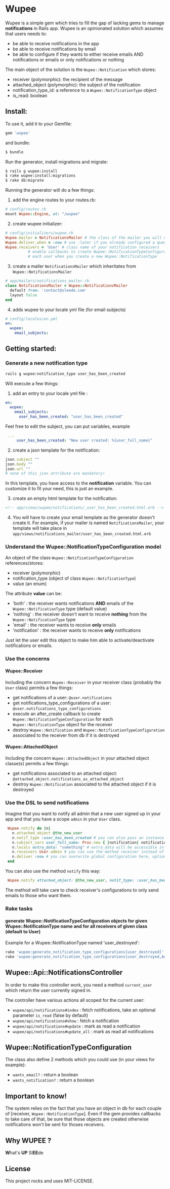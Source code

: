 # Wupee

Wupee is a simple gem which tries to fill the gap of lacking gems to manage **notifications** in Rails app.
Wupee is an opinionated solution which assumes that users needs to:

* be able to receive notifications in the app
* be able to receive notifications by email
* be able to configure if they wants to either receive emails AND notifications or emails or only notifications or nothing


The main object of the solution is the `Wupee::Notification` which stores:
* receiver (polymorphic): the recipient of the message
* attached_object (polymorphic): the subject of the notification
* notification_type_id: a reference to a `Wupee::NotificationType` object
* is_read: boolean


## Install:

To use it, add it to your Gemfile:
```ruby
gem 'wupee'
```

and bundle:
```bash
$ bundle
```

Run the generator, install migrations and migrate:

```bash
$ rails g wupee:install
$ rake wupee:install:migrations
$ rake db:migrate
```

Running the generator will do a few things:

1. add the engine routes to your routes.rb:

  ```ruby
  # config/routes.rb
  mount Wupee::Engine, at: "/wupee"
  ```
2. create wupee initializer:

  ```ruby
  # config/initializers/wupee.rb
  Wupee.mailer = NotificationsMailer # the class of the mailer you will use to send the emails
  Wupee.deliver_when = :now # use :later if you already configured a queuing system
  Wupee.receivers = 'User' # class name of your notification receivers
            # enable callbacks to create Wupee::NotificationTypeConfiguration object of
            # each user when you create a new Wupee::NotificationType
  ```
3. create a mailer `NotificationsMailer` which inheritates from `Wupee::NotificationsMailer`

  ```ruby
  # app/mailers/notifications_mailer.rb
  class NotificationsMailer < Wupee::NotificationsMailer
    default from: 'contact@sleede.com'
    layout false
 end
  ```

4. adds wupee to your locale yml file (for email subjects)
  ```yml
  # config/locales/en.yml
  en:
    wupee:
      email_subjects:
  ```

## Getting started:

### Generate a new notification type

```bash
rails g wupee:notification_type user_has_been_created
```

Will execute a few things:

1. add an entry to your locale yml file :

 ```yml
 en:
   wupee:
     email_subjects:
       user_has_been_created: "user_has_been_created"
 ```
 Feel free to edit the subject, you can put variables, example
 ```yml
  ...
      user_has_been_created: "New user created: %{user_full_name}"
 ```

2. create a json template for the notification:

 ```ruby
 json.subject ""
 json.body ""
 json.url ""
 # none of this json attribute are mandatory!
 ```
 In this template, you have access to the **notification** variable.
 You can customize it to fit your need, this is just an example.

3. create an empty html template for the notification:
 ```html
 <!-- app/views/wupee/notifications/_user_has_been_created.html.erb -->
 ```

4. You will have to create your email template as the generator doesn't create it.
 For example, if your mailer is named `NotificationsMailer`, your template will take place in
 `app/views/notifications_mailer/user_has_been_created.html.erb`

### Understand the Wupee::NotificationTypeConfiguration model

An object of the class `Wupee::NotificationTypeConfiguration` references/stores:
* receiver (polymorphic)
* notification_type (object of class `Wupee::NotificationType`)
* value (an enum)

The attribute **value** can be:
* 'both' : the receiver wants notifications **AND** emails of the `Wupee::NotificationType` type (default value)
* 'nothing' : the receiver doesn't want to receive **nothing** from the `Wupee::NotificationType` type
* 'email' : the receiver wants to receive **only** emails
* 'notification' : the receiver wants to receive **only** notifications

Just let the user edit this object to make him able to activate/deactivate notifications or emails.

### Use the concerns

#### Wupee::Receiver

Including the concern `Wupee::Receiver` in your receiver class (probably the `User` class) permits a few things:
 * get notifications of a user: `@user.notifications`
 * get notifications_type_configurations of a user: `@user.notifications_type_configurations`
 * execute an after_create callback to create `Wupee::NotificationTypeConfiguration` for each `Wupee::NotificationType` object for the receiver
 * destroy `Wupee::Notification` and `Wupee::NotificationTypeConfiguration` associated to the receiver from db if it is destroyed

#### Wupee::AttachedObject

Including the concern `Wupee::AttachedObject` in your attached object classe(s) permits a few things:
 * get notifications associated to an attached object: `@attached_object.notifications_as_attached_object`
 * destroy `Wupee::Notification` associated to the attached object if it is destroyed

### Use the DSL to send notifications

Imagine that you want to notify all admin that a new user signed up in your app and that you have a scope `admin` in your `User` class.

```ruby
 Wupee.notify do |n|
   n.attached_object @the_new_user
   n.notif_type :user_has_been_created # you can also pass an instance of a Wupee::NotificationType class to this method
   n.subject_vars user_full_name: Proc.new { |notification| notification.attached_object.full_name } # variables to be interpolated the fill in the subject of the email (obviously optional)
   n.locals extra_data: "something" # extra_data will be accessible in template as @locals[:extra_data]
   n.receivers User.admin # you can use the method receiver instead of receivers for clarity if you pass only one instance of a receiver
   n.deliver :now # you can overwrite global configuration here, optional
 end
```

You can also use the method `notify` this way:

```ruby
 Wupee.notify attached_object: @the_new_user, notif_type: :user_has_been_created, subject_vars: { user_full_name: Proc.new { |notification| notification.attached_object.full_name } }, locals: { extra_data: "Yeahhhhh" }, receivers: User.admin
```

The method will take care to check receiver's configurations to only send emails to those who want them.

### Rake tasks

#### generate Wupee::NotificationTypeConfiguration objects for given Wupee::NotificationType name and for all receivers of given class (default to User)

Example for a Wupee::NotificationType named 'user_destroyed':
```bash
rake 'wupee:generate_notification_type_configurations[user_destroyed]' # for User class
rake 'wupee:generate_notification_type_configurations[user_destroyed,Admin]' # for Admin class
```

## Wupee::Api::NotificationsController

In order to make this controller work, you need a method `current_user` which return the user currently signed in.

The controller have various actions all scoped for the current user:
 * `wupee/api/notifications#index` : fetch notifications, take an optional parameter `is_read` (false by default)
 * `wupee/api/notifications#show` : fetch a notification
 * `wupee/api/notifications#update` : mark as read a notification
 * `wupee/api/notifications#update_all` : mark as read all notifications

## Wupee::NotificationTypeConfiguration

The class also define 2 methods which you could use (in your views for example):
 * `wants_email?` : return a boolean
 * `wants_notification?` : return a boolean

## Important to know!

The system relies on the fact that you have an object in db for each couple of [receiver, `Wupee::NotificationType`]. Even if the gem provides callbacks to take care of that, be sure that those objects are created otherwise notifications won't be sent for thoses receivers.

## Why WUPEE ?

**W**hat's **UP** Sl**EE**de

## License

This project rocks and uses MIT-LICENSE.
